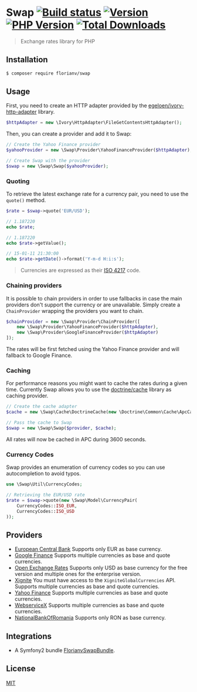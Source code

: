 # Swap [![Build status][travis-image]][travis-url] [![Version][version-image]][version-url] [![PHP Version][php-version-image]][php-version-url] [![Total Downloads][downloads-image]][downloads-url] 

> Exchange rates library for PHP

## Installation

```bash
$ composer require florianv/swap
```

## Usage

First, you need to create an HTTP adapter provided by the [egeloen/ivory-http-adapter](https://github.com/egeloen/ivory-http-adapter)
library.

```php
$httpAdapter = new \Ivory\HttpAdapter\FileGetContentsHttpAdapter();
```

Then, you can create a provider and add it to Swap:

```php
// Create the Yahoo Finance provider
$yahooProvider = new \Swap\Provider\YahooFinanceProvider($httpAdapter);

// Create Swap with the provider
$swap = new \Swap\Swap($yahooProvider);
```

### Quoting

To retrieve the latest exchange rate for a currency pair, you need to use the `quote()` method.

```php
$rate = $swap->quote('EUR/USD');

// 1.187220
echo $rate;

// 1.187220
echo $rate->getValue();

// 15-01-11 21:30:00
echo $rate->getDate()->format('Y-m-d H:i:s');
```

> Currencies are expressed as their [ISO 4217](http://en.wikipedia.org/wiki/ISO_4217) code.

### Chaining providers

It is possible to chain providers in order to use fallbacks in case the main providers don't support the currency or are unavailable.
Simply create a `ChainProvider` wrapping the providers you want to chain.

```php
$chainProvider = new \Swap\Provider\ChainProvider([
    new \Swap\Provider\YahooFinanceProvider($httpAdapter),
    new \Swap\Provider\GoogleFinanceProvider($httpAdapter)
]);
```

The rates will be first fetched using the Yahoo Finance provider and will fallback to Google Finance.

### Caching

For performance reasons you might want to cache the rates during a given time. Currently Swap allows you to use the 
[doctrine/cache](https://github.com/doctrine/cache) library as caching provider.

```php
// Create the cache adapter
$cache = new \Swap\Cache\DoctrineCache(new \Doctrine\Common\Cache\ApcCache(), 3600);

// Pass the cache to Swap
$swap = new \Swap\Swap($provider, $cache);
```

All rates will now be cached in APC during 3600 seconds.

### Currency Codes

Swap provides an enumeration of currency codes so you can use autocompletion to avoid typos.

```php
use \Swap\Util\CurrencyCodes;

// Retrieving the EUR/USD rate
$rate = $swap->quote(new \Swap\Model\CurrencyPair(
    CurrencyCodes::ISO_EUR,
    CurrencyCodes::ISO_USD
));
```

## Providers

- [European Central Bank](http://www.ecb.europa.eu/home/html/index.en.html)
Supports only EUR as base currency.
- [Google Finance](http://www.google.com/finance)
Supports multiple currencies as base and quote currencies.
- [Open Exchange Rates](https://openexchangerates.org)
Supports only USD as base currency for the free version and multiple ones for the enterprise version.
- [Xignite](https://www.xignite.com)
You must have access to the `XigniteGlobalCurrencies` API.
Supports multiple currencies as base and quote currencies.
- [Yahoo Finance](https://finance.yahoo.com/)
Supports multiple currencies as base and quote currencies.
- [WebserviceX](http://www.webservicex.net/ws/default.aspx)
Supports multiple currencies as base and quote currencies.
- [NationalBankOfRomania](http://www.bnr.ro)
Supports only RON as base currency.

## Integrations

- A Symfony2 bundle [FlorianvSwapBundle](https://github.com/florianv/FlorianvSwapBundle).

## License

[MIT](https://github.com/florianv/swap/blob/master/LICENSE)

[travis-url]: https://travis-ci.org/florianv/swap
[travis-image]: http://img.shields.io/travis/florianv/swap.svg?style=flat

[downloads-url]: https://packagist.org/packages/florianv/swap
[downloads-image]: https://img.shields.io/packagist/dt/florianv/swap.svg?style=flat

[version-url]: https://packagist.org/packages/florianv/swap
[version-image]: http://img.shields.io/packagist/v/florianv/swap.svg?style=flat

[php-version-url]: https://packagist.org/packages/florianv/swap
[php-version-image]: http://img.shields.io/badge/php-5.4+-ff69b4.svg
